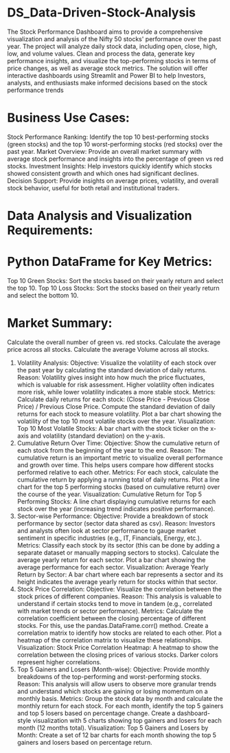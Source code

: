 # DS_Data-Driven-Stock-Analysis
The Stock Performance Dashboard aims to provide a comprehensive visualization and analysis of the Nifty 50 stocks' performance over the past year. The project will analyze daily stock data, including open, close, high, low, and volume values. Clean and process the data, generate key performance insights, and visualize the top-performing stocks in terms of price changes, as well as average stock metrics. The solution will offer interactive dashboards using Streamlit and Power BI to help Investors, analysts, and enthusiasts make informed decisions based on the stock performance trends
# Business Use Cases:
Stock Performance Ranking: Identify the top 10 best-performing stocks (green stocks) and the top 10 worst-performing stocks (red stocks) over the past year.
Market Overview: Provide an overall market summary with average stock performance and insights into the percentage of green vs red stocks.
Investment Insights: Help investors quickly identify which stocks showed consistent growth and which ones had significant declines.
Decision Support: Provide insights on average prices, volatility, and overall stock behavior, useful for both retail and institutional traders.

# Data Analysis and Visualization Requirements:

# Python DataFrame for Key Metrics:
Top 10 Green Stocks: Sort the stocks based on their yearly return and select the top 10.
Top 10 Loss Stocks: Sort the stocks based on their yearly return and select the bottom 10.

# Market Summary:
Calculate the overall number of green vs. red stocks.
Calculate the average price across all stocks.
Calculate the average Volume across all stocks.
1. Volatility Analysis:
Objective: Visualize the volatility of each stock over the past year by calculating the standard deviation of daily returns.
Reason: Volatility gives insight into how much the price fluctuates, which is valuable for risk assessment. Higher volatility often indicates more risk, while lower volatility indicates a more stable stock.
Metrics:
Calculate daily returns for each stock: (Close Price - Previous Close Price) / Previous Close Price.
Compute the standard deviation of daily returns for each stock to measure volatility.
Plot a bar chart showing the volatility of the top 10 most volatile stocks over the year.
Visualization:
Top 10 Most Volatile Stocks: A bar chart with the stock ticker on the x-axis and volatility (standard deviation) on the y-axis.
2. Cumulative Return Over Time:
Objective: Show the cumulative return of each stock from the beginning of the year to the end.
Reason: The cumulative return is an important metric to visualize overall performance and growth over time. This helps users compare how different stocks performed relative to each other.
Metrics:
For each stock, calculate the cumulative return by applying a running total of daily returns.
Plot a line chart for the top 5 performing stocks (based on cumulative return) over the course of the year.
Visualization:
Cumulative Return for Top 5 Performing Stocks: A line chart displaying cumulative returns for each stock over the year (increasing trend indicates positive performance).
3. Sector-wise Performance:
Objective: Provide a breakdown of stock performance by sector (sector data shared as csv).
Reason: Investors and analysts often look at sector performance to gauge market sentiment in specific industries (e.g., IT, Financials, Energy, etc.).
Metrics:
Classify each stock by its sector (this can be done by adding a separate dataset or manually mapping sectors to stocks).
Calculate the average yearly return for each sector.
Plot a bar chart showing the average performance for each sector.
Visualization:
Average Yearly Return by Sector: A bar chart where each bar represents a sector and its height indicates the average yearly return for stocks within that sector.
4. Stock Price Correlation:
Objective: Visualize the correlation between the stock prices of different companies.
Reason: This analysis is valuable to understand if certain stocks tend to move in tandem (e.g., correlated with market trends or sector performance).
Metrics:
Calculate the correlation coefficient between the closing percentage of different stocks. For this, use the pandas.DataFrame.corr() method.
Create a correlation matrix to identify how stocks are related to each other.
Plot a heatmap of the correlation matrix to visualize these relationships.
Visualization:
Stock Price Correlation Heatmap: A heatmap to show the correlation between the closing prices of various stocks. Darker colors represent higher correlations.
5. Top 5 Gainers and Losers (Month-wise):
Objective: Provide monthly breakdowns of the top-performing and worst-performing stocks.
Reason: This analysis will allow users to observe more granular trends and understand which stocks are gaining or losing momentum on a monthly basis.
Metrics:
Group the stock data by month and calculate the monthly return for each stock.
For each month, identify the top 5 gainers and top 5 losers based on percentage change.
Create a dashboard-style visualization with 5 charts showing top gainers and losers for each month (12 months total).
Visualization:
Top 5 Gainers and Losers by Month: Create a set of 12 bar charts for each month showing the top 5 gainers and losers based on percentage return.

